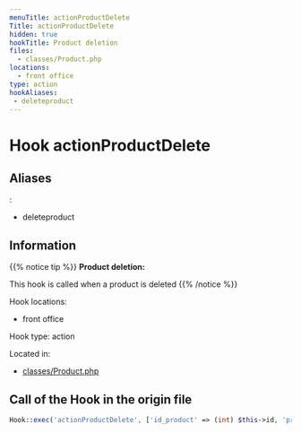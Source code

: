 ```yaml
---
menuTitle: actionProductDelete
Title: actionProductDelete
hidden: true
hookTitle: Product deletion
files:
  - classes/Product.php
locations:
  - front office
type: action
hookAliases:
 - deleteproduct
---
```


# Hook actionProductDelete

## Aliases
: 
 - deleteproduct



## Information

{{% notice tip %}}
**Product deletion:** 

This hook is called when a product is deleted
{{% /notice %}}

Hook locations: 
  - front office

Hook type: action

Located in: 
  - [classes/Product.php](https://github.com/PrestaShop/PrestaShop/blob/8.0.x/classes/Product.php)

## Call of the Hook in the origin file

```php
Hook::exec('actionProductDelete', ['id_product' => (int) $this->id, 'product' => $this])
```